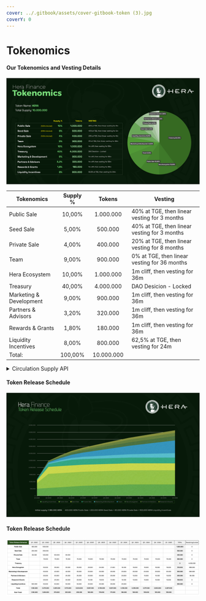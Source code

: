 ```yaml
---
cover: ../.gitbook/assets/cover-gitbook-token (3).jpg
coverY: 0
---
```


# Tokenomics

#### Our Tokenomics and Vesting Details <a href="#our-tokenomics-and-vesting-details" id="our-tokenomics-and-vesting-details"></a>

![Hera Finance Tokenomics - Updated : "31.12.2022"](../.gitbook/assets/tokenomics-unlocked-03022023.jpg)



<table><thead><tr><th width="178">Tokenomics</th><th align="center">Supply %</th><th width="122" align="center">Tokens</th><th width="374">Vesting</th></tr></thead><tbody><tr><td>Public Sale</td><td align="center">10,00%</td><td align="center">1.000.000</td><td>40% at TGE, then linear vesting for 3 months</td></tr><tr><td>Seed Sale</td><td align="center">5,00%</td><td align="center">500.000</td><td>40% at TGE, then linear vesting for 3 months</td></tr><tr><td>Private Sale</td><td align="center">4,00%</td><td align="center">400.000</td><td>20% at TGE, then linear vesting for 8 months</td></tr><tr><td>Team</td><td align="center">9,00%</td><td align="center">900.000</td><td>0% at TGE, then linear vesting for 36 months</td></tr><tr><td>Hera Ecosystem</td><td align="center">10,00%</td><td align="center">1.000.000</td><td>1m cliff, then vesting for 36m</td></tr><tr><td>Treasury</td><td align="center">40,00%</td><td align="center">4.000.000</td><td>DAO Desicion - Locked</td></tr><tr><td>Marketing &#x26; Development</td><td align="center">9,00%</td><td align="center">900.000</td><td>1m cliff, then vesting for 36m</td></tr><tr><td>Partners &#x26; Advisors</td><td align="center">3,20%</td><td align="center">320.000</td><td>1m cliff, then vesting for 36m</td></tr><tr><td>Rewards &#x26; Grants</td><td align="center">1,80%</td><td align="center">180.000</td><td>1m cliff, then vesting for 36m</td></tr><tr><td>Liquidity Incentives</td><td align="center">8,00%</td><td align="center">800.000</td><td>62,5% at TGE, then vesting for 24m</td></tr><tr><td>Total:  </td><td align="center">100,00%</td><td align="center">10.000.000</td><td></td></tr></tbody></table>

<details>

<summary>Circulation Supply API</summary>

URL: [https://supply.hera.finance/v1.0/supply/circulation](https://supply.hera.finance/v1.0/supply/circulation)

</details>

#### Token Release Schedule

![Hera - Token Release Schedule](../.gitbook/assets/TokenReleaseSchedule.jpg)

#### Token Release Schedule

![](../.gitbook/assets/sheet-release.jpg)
